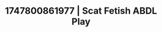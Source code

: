 ---
categories:
- Skin worship
- Unspoken desires
- Choking kink
- Eco-erotica
- Soft bondage
image: /assets/images/1747800861977.jpg
layout: post
seo:
  description: Featured content with artistic ABDL Play, Scat Fetish. HD images available.
  keywords: ABDL Play, Scat Fetish
  og_image: /assets/images/1747800861977.jpg
  schema_type: VisualArtwork
tags:
- ABDL Play
- Scat Fetish
- '#1747800861977'
title: 1747800861977 | Scat Fetish ABDL Play
---